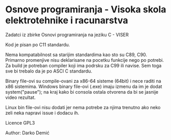 # Osnove programiranja - Visoka skola elektrotehnike i racunarstva


Zadatci iz zbirke Osnovi programiranja na jeziku C - VISER

Kod je pisan po C11 standardu. 

Nema kompatabilnost sa starijim standardima kao sto su C89, C90. Primarno promenjive nisu deklarisane na pocetku funkcije nego po potrebi.
Za build je potreban compiler koji ima podrsku za C99 ili navise. Sem toga sve bi trebalo da je po ASCI C standardu.

Binary file-ovi su compile-ovani za x86-64 sisteme (64bit) i nece raditi na x86 sistemima. 
Windows binary file-ovi (.exe) imaju izmenu da im je dodat system("pause"); na kraj kako bi consola ostala otvorena da bi se jasnije video rezultat. 

Linux bin file-ovi nisu dodati jer nema potrebe za njima trenutno ako neko zeli neka napravi issue i dodacu ih.

Licence GPL3

Author: Darko Demić
